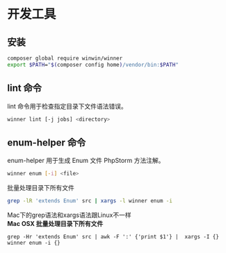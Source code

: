# 开发工具

## 安装

```bash
composer global require winwin/winner
export $PATH="$(composer config home)/vendor/bin:$PATH"
```

## lint 命令

lint 命令用于检查指定目录下文件语法错误。

```bash
winner lint [-j jobs] <directory>
```
## enum-helper 命令

enum-helper 用于生成 Enum 文件 PhpStorm 方法注解。

```bash
winner enum [-i] <file>
```

批量处理目录下所有文件

```bash
grep -lR 'extends Enum' src | xargs -l winner enum -i
```
Mac下的grep语法和xargs语法跟Linux不一样   
**Mac OSX 批量处理目录下所有文件**
```shell
grep -Hr 'extends Enum' src | awk -F ':' {'print $1'} |  xargs -I {} winner enum -i {}
```
